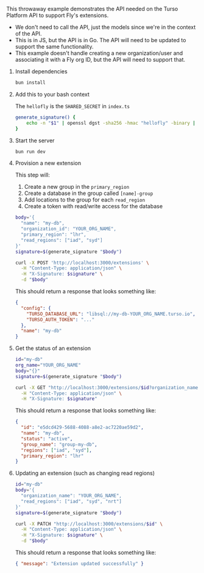 This throwaway example demonstrates the API needed on the Turso Platform API to support Fly's extensions.

- We don't need to call the API, just the models since we're in the context of the API.
- This is in JS, but the API is in Go. The API will need to be updated to support the same functionality.
- This example doesn't handle creating a new organization/user and associating it with a Fly org ID, but the API will need to support that.

1. Install dependencies

   ```bash
   bun install
   ```

2. Add this to your bash context

   The `hellofly` is the `SHARED_SECRET` in `index.ts`

   ```bash
   generate_signature() {
       echo -n "$1" | openssl dgst -sha256 -hmac "hellofly" -binary | xxd -p -c 256
   }
   ```

3. Start the server

   ```bash
   bun run dev
   ```

4. Provision a new extension

   This step will:

   1. Create a new group in the `primary_region`
   2. Create a database in the group called `[name]-group`
   3. Add locations to the group for each `read_region`
   4. Create a token with read/write access for the database

   ```bash
   body='{
     "name": "my-db",
     "organization_id": "YOUR_ORG_NAME",
     "primary_region": "lhr",
     "read_regions": ["iad", "syd"]
   }'
   signature=$(generate_signature "$body")

   curl -X POST 'http://localhost:3000/extensions' \
     -H "Content-Type: application/json" \
     -H "X-Signature: $signature" \
     -d "$body"
   ```

   This should return a response that looks something like:

   ```json
   {
     "config": {
       "TURSO_DATABASE_URL": "libsql://my-db-YOUR_ORG_NAME.turso.io",
       "TURSO_AUTH_TOKEN": "..."
     },
     "name": "my-db"
   }
   ```

5. Get the status of an extension

   ```bash
   id="my-db"
   org_name="YOUR_ORG_NAME"
   body="{}"
   signature=$(generate_signature "$body")

   curl -X GET "http://localhost:3000/extensions/$id?organization_name=$org_name" \
     -H "Content-Type: application/json" \
     -H "X-Signature: $signature"
   ```

   This should return a response that looks something like:

   ```json
   {
     "id": "e5dcd429-5688-4088-a8e2-ac7220ae59d2",
     "name": "my-db",
     "status": "active",
     "group_name": "group-my-db",
     "regions": ["iad", "syd"],
     "primary_region": "lhr"
   }
   ```

6. Updating an extension (such as changing read regions)

   ```bash
   id="my-db"
   body='{
     "organization_name": "YOUR_ORG_NAME",
     "read_regions": ["iad", "syd", "nrt"]
   }'
   signature=$(generate_signature "$body")

   curl -X PATCH "http://localhost:3000/extensions/$id" \
     -H "Content-Type: application/json" \
     -H "X-Signature: $signature" \
     -d "$body"
   ```

   This should return a response that looks something like:

   ```json
   { "message": "Extension updated successfully" }
   ```
